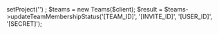<?php

use Appwrite\Client;
use Appwrite\Services\Teams;

$client = new Client();

$client
    ->setProject('')
;

$teams = new Teams($client);

$result = $teams->updateTeamMembershipStatus('[TEAM_ID]', '[INVITE_ID]', '[USER_ID]', '[SECRET]');